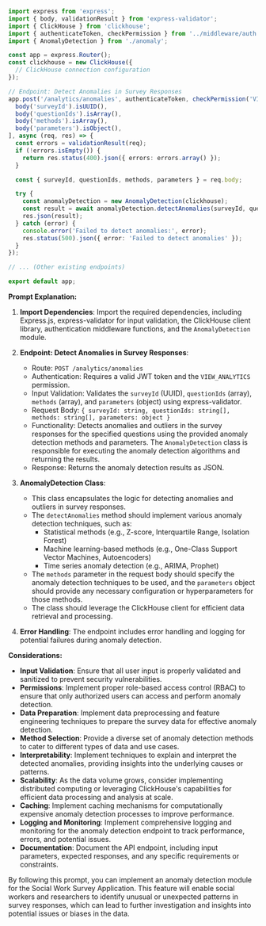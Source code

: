 ```typescript
import express from 'express';
import { body, validationResult } from 'express-validator';
import { ClickHouse } from 'clickhouse';
import { authenticateToken, checkPermission } from '../middleware/auth';
import { AnomalyDetection } from './anomaly';

const app = express.Router();
const clickhouse = new ClickHouse({
  // ClickHouse connection configuration
});

// Endpoint: Detect Anomalies in Survey Responses
app.post('/analytics/anomalies', authenticateToken, checkPermission('VIEW_ANALYTICS'), [
  body('surveyId').isUUID(),
  body('questionIds').isArray(),
  body('methods').isArray(),
  body('parameters').isObject(),
], async (req, res) => {
  const errors = validationResult(req);
  if (!errors.isEmpty()) {
    return res.status(400).json({ errors: errors.array() });
  }

  const { surveyId, questionIds, methods, parameters } = req.body;

  try {
    const anomalyDetection = new AnomalyDetection(clickhouse);
    const result = await anomalyDetection.detectAnomalies(surveyId, questionIds, methods, parameters);
    res.json(result);
  } catch (error) {
    console.error('Failed to detect anomalies:', error);
    res.status(500).json({ error: 'Failed to detect anomalies' });
  }
});

// ... (Other existing endpoints)

export default app;
```

**Prompt Explanation:**

1. **Import Dependencies**: Import the required dependencies, including Express.js, express-validator for input validation, the ClickHouse client library, authentication middleware functions, and the `AnomalyDetection` module.

2. **Endpoint: Detect Anomalies in Survey Responses**:
   - Route: `POST /analytics/anomalies`
   - Authentication: Requires a valid JWT token and the `VIEW_ANALYTICS` permission.
   - Input Validation: Validates the `surveyId` (UUID), `questionIds` (array), `methods` (array), and `parameters` (object) using express-validator.
   - Request Body: `{ surveyId: string, questionIds: string[], methods: string[], parameters: object }`
   - Functionality: Detects anomalies and outliers in the survey responses for the specified questions using the provided anomaly detection methods and parameters. The `AnomalyDetection` class is responsible for executing the anomaly detection algorithms and returning the results.
   - Response: Returns the anomaly detection results as JSON.

3. **AnomalyDetection Class**:
   - This class encapsulates the logic for detecting anomalies and outliers in survey responses.
   - The `detectAnomalies` method should implement various anomaly detection techniques, such as:
     - Statistical methods (e.g., Z-score, Interquartile Range, Isolation Forest)
     - Machine learning-based methods (e.g., One-Class Support Vector Machines, Autoencoders)
     - Time series anomaly detection (e.g., ARIMA, Prophet)
   - The `methods` parameter in the request body should specify the anomaly detection techniques to be used, and the `parameters` object should provide any necessary configuration or hyperparameters for those methods.
   - The class should leverage the ClickHouse client for efficient data retrieval and processing.

4. **Error Handling**: The endpoint includes error handling and logging for potential failures during anomaly detection.

**Considerations:**

- **Input Validation**: Ensure that all user input is properly validated and sanitized to prevent security vulnerabilities.
- **Permissions**: Implement proper role-based access control (RBAC) to ensure that only authorized users can access and perform anomaly detection.
- **Data Preparation**: Implement data preprocessing and feature engineering techniques to prepare the survey data for effective anomaly detection.
- **Method Selection**: Provide a diverse set of anomaly detection methods to cater to different types of data and use cases.
- **Interpretability**: Implement techniques to explain and interpret the detected anomalies, providing insights into the underlying causes or patterns.
- **Scalability**: As the data volume grows, consider implementing distributed computing or leveraging ClickHouse's capabilities for efficient data processing and analysis at scale.
- **Caching**: Implement caching mechanisms for computationally expensive anomaly detection processes to improve performance.
- **Logging and Monitoring**: Implement comprehensive logging and monitoring for the anomaly detection endpoint to track performance, errors, and potential issues.
- **Documentation**: Document the API endpoint, including input parameters, expected responses, and any specific requirements or constraints.

By following this prompt, you can implement an anomaly detection module for the Social Work Survey Application. This feature will enable social workers and researchers to identify unusual or unexpected patterns in survey responses, which can lead to further investigation and insights into potential issues or biases in the data.